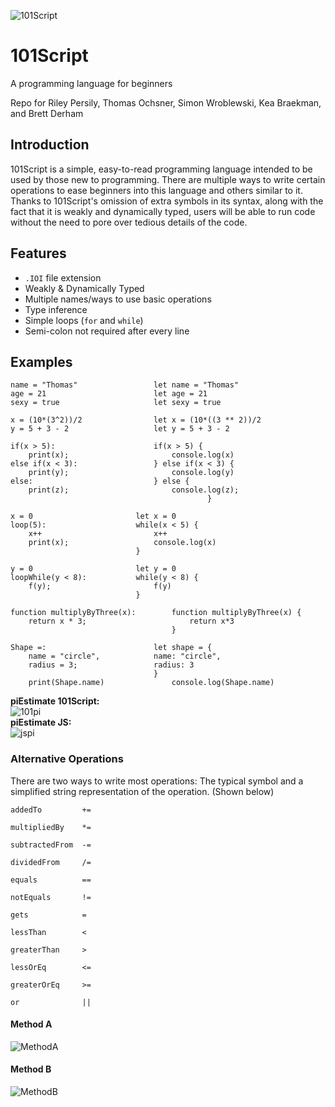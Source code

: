 ![101Script](https://github.com/brettderham/101Script/blob/master/resources/101script-logo.jpg "101Script")

# 101Script

A programming language for beginners

Repo for Riley Persily, Thomas Ochsner, Simon Wroblewski, Kea Braekman, and Brett Derham

## Introduction

101Script is a simple, easy-to-read programming language intended to be used by those new to programming.  There are multiple ways to write certain operations to ease beginners into this language and others similar to it.  Thanks to 101Script's omission of extra symbols in its syntax, along with the fact that it is weakly and dynamically typed, users will be able to run code without the need to pore over tedious details of the code.

## Features

* `.IOI` file extension
* Weakly & Dynamically Typed
* Multiple names/ways to use basic operations
* Type inference
* Simple loops (`for` and `while`)
* Semi-colon not required after every line

## Examples


```
name = "Thomas"                 let name = "Thomas"
age = 21                        let age = 21
sexy = true                     let sexy = true
```

```
x = (10*(3^2))/2                let x = (10*((3 ** 2))/2
y = 5 + 3 - 2                   let y = 5 + 3 - 2
```

```
if(x > 5):                      if(x > 5) {
	print(x);						console.log(x)
else if(x < 3):                 } else if(x < 3) {
	print(y);						console.log(y)
else:                           } else {
	print(z);						console.log(z);
                                            }
```

```
x = 0                       let x = 0
loop(5):                    while(x < 5) {
    x++                         x++
    print(x);                   console.log(x)
                            }
```

```
y = 0                       let y = 0
loopWhile(y < 8):           while(y < 8) {
    f(y);                       f(y)
                            }
```

```
function multiplyByThree(x):        function multiplyByThree(x) {
    return x * 3;                       return x*3
                                    }
```

```
Shape =:                        let shape = {
    name = "circle",            name: "circle",
    radius = 3;                 radius: 3
                                }
    print(Shape.name)				console.log(Shape.name)

```

**piEstimate 101Script:**  
![101pi](https://github.com/brettderham/101Script/blob/master/resources/pie101.png "101pi")  
**piEstimate JS:**  
![jspi](https://github.com/brettderham/101Script/blob/master/resources/pieJS.png "jspi")  

### Alternative Operations

There are two ways to write most operations: The typical symbol and a simplified string representation of the operation.  (Shown below)

```
addedTo         +=

multipliedBy    *=

subtractedFrom  -=

dividedFrom     /=

equals          ==

notEquals       !=

gets            =

lessThan        <

greaterThan     >

lessOrEq        <=

greaterOrEq     >=

or              ||
```

#### Method A

![MethodA](https://github.com/brettderham/101Script/blob/master/resources/changeMaker101a.png "Method A")

#### Method B

![MethodB](https://github.com/brettderham/101Script/blob/master/resources/changeMaker101b.png "Method B")
